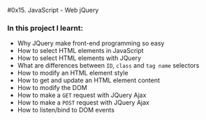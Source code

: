 #0x15. JavaScript - Web jQuery
### In this project I learnt:

-   Why JQuery make front-end programming so easy 
-   How to select HTML elements in JavaScript
-   How to select HTML elements with JQuery
-   What are differences between  `ID`,  `class`  and  `tag name`  selectors
-   How to modify an HTML element style
-   How to get and update an HTML element content
-   How to modify the DOM
-   How to make a  `GET`  request with JQuery Ajax
-   How to make a  `POST`  request with JQuery Ajax
-   How to listen/bind to DOM events 
